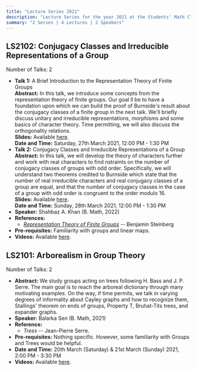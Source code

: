 ```yaml
---
title: "Lecture Series 2021"
description: "Lecture Series for the year 2021 at the Students' Math Club at Indian Statistical Institute, Bangalore."
summary: "2 Series | 4 Lectures | 2 Speakers"
---
```


## LS2102: Conjugacy Classes and Irreducible Representations of a Group

Number of Talks: 2

- **Talk 1:** A Brief Introduction to the Representation Theory of Finite Groups  
  **Abstract:** In this talk, we introduce some concepts from the representation theory of finite groups. Our goal ll be to have a foundation upon which we can build the proof of Burnside's result about the conjugacy classes of a finite group in the next talk. We'll briefly discuss unitary and irreducible representations, morphisms and some basics of character theory. Time permitting, we will also discuss the orthogonality relations.  
  **Slides:** Available [here](https://drive.google.com/file/d/10gIrA-aZqO5mtF4urKQP8v4xBx22oXWt/view).  
  **Date and Time:** Saturday, 27th March 2021, 12:00 PM - 1:30 PM
- **Talk 2:** Conjugacy Classes and Irreducible Representations of a Group  
  **Abstract:** In this talk, we will develop the theory of characters further and work with real characters to find nstraints on the number of conjugacy classes of groups with odd order. Specifically, we will understand two theorems credited to Burnside which state that the number of real irreducible characters and real conjugacy classes of a group are equal, and that the number of conjugacy classes in the case of a group with odd order is congruent to the order modulo 16.  
  **Slides:** Available [here](https://drive.google.com/file/d/11rEhLu6rCsSw4CHxMLEhyualbrZQX4Qk/view).  
  **Date and Time:** Sunday, 28th March 2021, 12:00 PM - 1:30 PM
- **Speaker:** Shahbaz A. Khan (B. Math, 2022)
- **References:**
  - [_Representation Theory of Finite Groups_](https://web.archive.org/https://users.metu.edu.tr/sozkap/513-2013/Steinberg.pdf) -- Benjamin Steinberg
- **Pre-requisites:** Familiarity with groups and linear maps.
- **Videos:** Available [here](https://youtube.com/playlist?list=PL0l3kv-aP9d8z4JPMM2iCB4DMtf0mGATN).

## LS2101: Arborealism in Group Theory

Number of Talks: 2

- **Abstract:** We study groups acting on trees following H. Bass and J. P. Serre. The main goal is to reach the arboreal dictionary through many motivating examples. On the way, if time permits, we talk in varying degrees of informality about Cayley graphs and how to recognize them, Stallings' theorem on ends of groups, Property T, Bruhat-Tits trees, and expander graphs.
- **Speaker:** Balarka Sen (B. Math, 2021)
- **Reference:**
  - _Trees_ -- Jean-Pierre Serre.
- **Pre-requisites:** Nothing specific. However, some familiarity with Groups and Trees would be helpful.
- **Date and Time:** 20th March (Saturday) & 21st March (Sunday) 2021, 2:00 PM - 3:30 PM
- **Videos:** Available [here](https://youtube.com/playlist?list=PL0l3kv-aP9d-BES5bgumAQU1J9vTUBGit).
